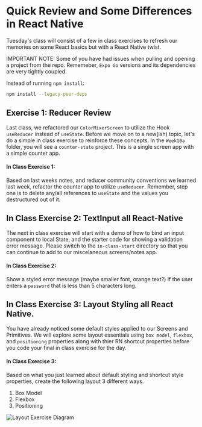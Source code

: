 # Quick Review and Some Differences in React Native

Tuesday's class will consist of a few in class exercises to refresh our memories on some React basics but with a React Native twist.

IMPORTANT NOTE: Some of you have had issues when pulling and opening a project from the repo. Rememeber, `Expo Go` versions and its dependencies are very tightly coupled.

Instead of running `npm install`:

```bash
npm install --legacy-peer-deps
```

## Exercise 1: Reducer Review

Last class, we refactored our `ColorMixerScreen` to utilize the Hook `useReducer` instead of `useState`. Before we move on to a new(ish) topic, let's do a simple in class exercise to reinforce these concepts. In the `Week10a` folder, you will see a `counter-state` project. This is a single screen app with a simple counter app.

#### In Class Exercise 1:

Based on last weeks notes, and reducer community conventions we learned last week, refactor the counter app to utilize `useReducer`. Remember, step one is to delete any/all references to `useState` and the values you destructured out of it.

## In Class Exercise 2: TextInput all React-Native

The next in class exercise will start with a demo of how to bind an input component to local State, and the starter code for showing a validation error message. Please switch to the `in-class-start` directory so that you can continue to add to our miscelaneous screens/notes app.

#### In Class Exercise 2:

Show a styled error message (maybe smaller font, orange text?) if the user enters a `password` that is less than 5 characters long.

## In Class Exercise 3: Layout Styling all React Native.

You have already noticed some default styles applied to our Screens and Primitives. We will explore some layout essentials using `box model`, `flexbox`, and `positioning` properties along with thier RN shortcut properties before you code your final in class exercise for the day.

#### In Class Exercise 3:

Based on what you just learned about default styling and shortcut style properties, create the following layout 3 different ways.

1. Box Model
2. Flexbox
3. Positioning

![Layout Exercise Diagram](./Screenshot%202024-11-04%20at%2010.06.30 PM.png)
